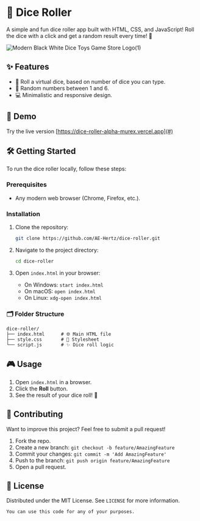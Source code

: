 # 🎲 Dice Roller

A simple and fun dice roller app built with HTML, CSS, and JavaScript! Roll the dice with a click and get a random result every time! 🎉

![Modern Black White Dice Toys Game Store Logo(1)](https://github.com/user-attachments/assets/90839ffc-ef31-4328-badd-8e2bb153c43a)

## ✨ Features

- 🎲 Roll a virtual dice, based on number of dice you can type.
- 🎯 Random numbers between 1 and 6.
- 💻 Minimalistic and responsive design.

## 🚀 Demo

Try the live version [https://dice-roller-alpha-murex.vercel.app](#)

## 🛠️ Getting Started

To run the dice roller locally, follow these steps:

### Prerequisites

- Any modern web browser (Chrome, Firefox, etc.).

### Installation

1. Clone the repository:

   ```bash
   git clone https://github.com/AE-Hertz/dice-roller.git
   ```

2. Navigate to the project directory:

   ```bash
   cd dice-roller
   ```

3. Open `index.html` in your browser:

   - On Windows: `start index.html`
   - On macOS: `open index.html`
   - On Linux: `xdg-open index.html`

### 🗂️ Folder Structure

```plaintext
dice-roller/
├── index.html      # 🌐 Main HTML file
├── style.css       # 🎨 Stylesheet
└── script.js       # ✨ Dice roll logic
```

## 🎮 Usage

1. Open `index.html` in a browser.
2. Click the **Roll** button.
3. See the result of your dice roll! 🎲

## 🤝 Contributing

Want to improve this project? Feel free to submit a pull request!

1. Fork the repo.
2. Create a new branch: `git checkout -b feature/AmazingFeature`
3. Commit your changes: `git commit -m 'Add AmazingFeature'`
4. Push to the branch: `git push origin feature/AmazingFeature`
5. Open a pull request.

## 📝 License

Distributed under the MIT License. See `LICENSE` for more information.
```
You can use this code for any of your purposes.
```
